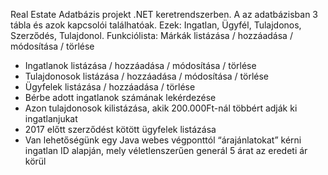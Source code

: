 Real Estate Adatbázis projekt .NET keretrendszerben. A az adatbázisban 3 tábla és azok kapcsolói találhatóak. Ezek: Ingatlan, Ügyfél, Tulajdonos, Szerződés, Tulajdonol.
Funkciólista:
Márkák listázása / hozzáadása / módosítása / törlése
- Ingatlanok listázása / hozzáadása / módosítása / törlése
- Tulajdonosok listázása / hozzáadása / módosítása / törlése
- Ügyfelek  listázása / hozzáadása / törlése
- Bérbe adott ingatlanok számának lekérdezése
- Azon tulajdonosok kilistázása, akik 200.000Ft-nál többért adják ki ingatlanjukat
- 2017 előtt szerződést kötött ügyfelek listázása
- Van lehetőségünk egy Java webes végponttól “árajánlatokat” kérni ingatlan ID alapján, mely véletlenszerűen generál 5 árat az eredeti ár körül
